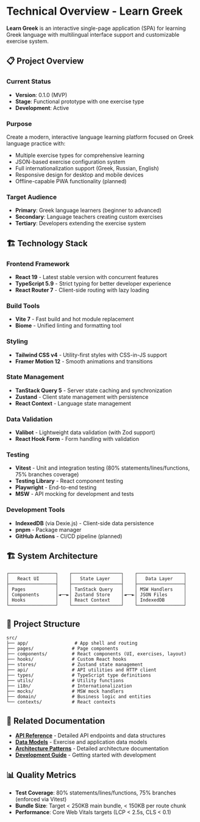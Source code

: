 # Technical Overview - Learn Greek

**Learn Greek** is an interactive single-page application (SPA) for learning Greek language with multilingual interface
support and customizable exercise system.

## 📋 Project Overview

### Current Status

- **Version**: 0.1.0 (MVP)
- **Stage**: Functional prototype with one exercise type
- **Development**: Active

### Purpose

Create a modern, interactive language learning platform focused on Greek language practice with:

- Multiple exercise types for comprehensive learning
- JSON-based exercise configuration system
- Full internationalization support (Greek, Russian, English)
- Responsive design for desktop and mobile devices
- Offline-capable PWA functionality (planned)

### Target Audience

- **Primary**: Greek language learners (beginner to advanced)
- **Secondary**: Language teachers creating custom exercises
- **Tertiary**: Developers extending the exercise system

## 🏗️ Technology Stack

### Frontend Framework
- **React 19** - Latest stable version with concurrent features
- **TypeScript 5.9** - Strict typing for better developer experience
- **React Router 7** - Client-side routing with lazy loading

### Build Tools
- **Vite 7** - Fast build and hot module replacement
- **Biome** - Unified linting and formatting tool

### Styling
- **Tailwind CSS v4** - Utility-first styles with CSS-in-JS support
- **Framer Motion 12** - Smooth animations and transitions

### State Management
- **TanStack Query 5** - Server state caching and synchronization
- **Zustand** - Client state management with persistence
- **React Context** - Language state management

### Data Validation
- **Valibot** - Lightweight data validation (with Zod support)
- **React Hook Form** - Form handling with validation

### Testing
- **Vitest** - Unit and integration testing (80% statements/lines/functions, 75% branches coverage)
- **Testing Library** - React component testing
- **Playwright** - End-to-end testing
- **MSW** - API mocking for development and tests

### Development Tools
- **IndexedDB** (via Dexie.js) - Client-side data persistence
- **pnpm** - Package manager
- **GitHub Actions** - CI/CD pipeline (planned)

## 🏗️ System Architecture

```
┌─────────────────┐    ┌──────────────────┐    ┌─────────────────┐
│   React UI      │    │   State Layer    │    │   Data Layer    │
├─────────────────┤    ├──────────────────┤    ├─────────────────┤
│ Pages           │    │ TanStack Query   │    │ MSW Handlers    │
│ Components      │◄──►│ Zustand Store    │◄──►│ JSON Files      │
│ Hooks           │    │ React Context    │    │ IndexedDB       │
└─────────────────┘    └──────────────────┘    └─────────────────┘
```

## 📁 Project Structure

```
src/
├── app/                 # App shell and routing
├── pages/              # Page components
├── components/         # React components (UI, exercises, layout)
├── hooks/              # Custom React hooks
├── stores/             # Zustand state management
├── api/                # API utilities and HTTP client
├── types/              # TypeScript type definitions
├── utils/              # Utility functions
├── i18n/               # Internationalization
├── mocks/              # MSW mock handlers
├── domain/             # Business logic and entities
└── contexts/           # React contexts
```

## 🔗 Related Documentation

- **[API Reference](api-specification.md)** - Detailed API endpoints and data structures
- **[Data Models](data-models.md)** - Exercise and application data models
- **[Architecture Patterns](../architecture/)** - Detailed architecture documentation
- **[Development Guide](../guides/getting-started.md)** - Getting started with development

## 📊 Quality Metrics

- **Test Coverage**: 80% statements/lines/functions, 75% branches (enforced via Vitest)
- **Bundle Size**: Target < 250KB main bundle, < 150KB per route chunk
- **Performance**: Core Web Vitals targets (LCP < 2.5s, CLS < 0.1)